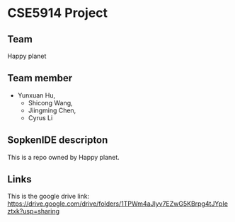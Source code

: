 # CSE5914 Project

## Team
  Happy planet
  
## Team member
  - Yunxuan Hu, 
	- Shicong Wang, 
	- Jiingming Chen, 	
	- Cyrus Li

## SopkenIDE descripton
This is a repo owned by Happy planet.

## Links
  This is the google drive link: https://drive.google.com/drive/folders/1TPWm4aJlyv7EZwG5KBrpg4tJYpIeztxk?usp=sharing
